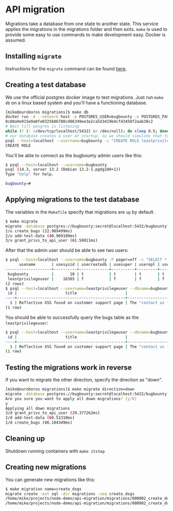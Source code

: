 # API migration

Migrations take a database from one state to another state. This service applies the migrations in the migrations folder and then exits.
`make` is used to provide some easy to use commands to make development easy.
Docker is assumed.

## Installing `migrate`

Instructions for the `migrate` command can be found [here](https://github.com/golang-migrate/migrate/blob/master/cmd/migrate/README.md).

## Creating a test database

We use the official postgres docker image to test migrations. Just run `make db` on a linux based system and you'll have a functioning database.

```bash
[mike@ouroboros migrations]$ make db
docker run -d --network host -e POSTGRES_USER=bugbounty -e POSTGRES_PASSWORD=secret postgres
8c80a9e915e0a0fe0325686780cd86349ee3e2ca5d3419b4cf43450f2aab38c2
# Wait till posgres is listening
while (! (: </dev/tcp/localhost/5432) &> /dev/null); do sleep 0.5; done
# our database creates a user at startup, so we should simulate that too:
psql --host=localhost --username=bugbounty -c "CREATE ROLE leastprivilegeuser LOGIN PASSWORD 'test';"
CREATE ROLE
```

You'll be able to connect as the bugbounty admin users like this:

```bash
$ psql --host=localhost --username=bugbounty
psql (14.3, server 13.2 (Debian 13.2-1.pgdg100+1))
Type "help" for help.

bugbounty=# 
```

## Applying migrations to the test database

The variables in the `Makefile` specify that migrations are `up` by default.
```bash
$ make migrate
migrate -database postgres://bugbounty:secret@localhost:5432/bugbounty?sslmode=disable -path migrations up
1/u create_bugs (22.989499ms)
2/u add-test-data (40.969189ms)
3/u grant_privs_to_api_user (61.50811ms)
```

After that the admin user should be able to see two users:

```bash
$ psql --host=localhost --username=bugbounty -P pager=off -c "SELECT * FROM pg_catalog.pg_user;"
      usename       | usesysid | usecreatedb | usesuper | userepl | usebypassrls |  passwd  | valuntil | useconfig 
--------------------+----------+-------------+----------+---------+--------------+----------+----------+-----------
 bugbounty          |       10 | t           | t        | t       | t            | ******** |          | 
 leastprivilegeuser |    16385 | f           | f        | f       | f            | ******** |          | 
(2 rows)
$ psql --host=localhost --username=leastprivilegeuser --dbname=bugbounty -P pager=off -c "SELECT * FROM BUGS;"
 id |                     title                     |                                                      description                                                      |    status     |       url       |  foundon   
----+-----------------------------------------------+-----------------------------------------------------------------------------------------------------------------------+---------------+-----------------+------------
  1 | Reflective XSS found on customer support page | The "contact us for support" form allows for js to be supplied in the "issue" field which is then executed after save | investigating | www.example.com | 2022-04-28
(1 row)
```
You should be able to successfully query the bugs table as the `leastprivilegeuser`:
```bash
$ psql --host=localhost --username=leastprivilegeuser --dbname=bugbounty -P pager=off -c "SELECT * FROM BUGS;"
 id |                     title                     |                                                      description                                                      |    status     |       url       |  foundon   
----+-----------------------------------------------+-----------------------------------------------------------------------------------------------------------------------+---------------+-----------------+------------
  1 | Reflective XSS found on customer support page | The "contact us for support" form allows for js to be supplied in the "issue" field which is then executed after save | investigating | www.example.com | 2022-04-28
(1 row)

```

## Testing the migrations work in reverse

If you want to migrate the other direction, specify the direction as "down".

```bash
[mike@ouroboros migrations]$ make migrate direction=down
migrate -database postgres://bugbounty:secret@localhost:5432/bugbounty?sslmode=disable -path migrations down
Are you sure you want to apply all down migrations? [y/N]
y
Applying all down migrations
3/d grant_privs_to_api_user (29.377262ms)
2/d add-test-data (60.51318ms)
1/d create_bugs (86.104349ms)
```

## Cleaning up

Shutdown running containers with `make itstop`

## Creating new migrations

You can generate new migrations like this:
```bash
$ make migration name=create_dogs
migrate create -ext sql -dir migrations -seq create_dogs
/home/mike/projects/node-demo/api-migration/migrations/000002_create_dogs.up.sql
/home/mike/projects/node-demo/api-migration/migrations/000002_create_dogs.down.sql
```
